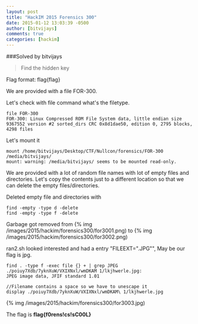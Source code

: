 ```yaml
---
layout: post
title: "HackIM 2015 Forensics 300"
date: 2015-01-12 13:03:39 -0500
author: [bitvijays]
comments: true
categories: [hackim]
---
```


###Solved by bitvijays

>Find the hidden key

Flag format: flag{flag}

We are provided with a file FOR-300. 

Let's check with file command what's the filetype.
```
file FOR-300 
FOR-300: Linux Compressed ROM File System data, little endian size 9367552 version #2 sorted_dirs CRC 0x8d1dae50, edition 0, 2795 blocks, 4298 files
```

Let's mount it 
```
mount /home/bitvijays/Desktop/CTF/Nullcon/forensics/FOR-300 /media/bitvijays/
mount: warning: /media/bitvijays/ seems to be mounted read-only.
```

We are provided with a lot of random file names with lot of empty files and directories. Let's copy the contents just to a different location so that we can delete the empty files/directories.

Deleted empty file and directories with
```
find -empty -type d -delete 
find -empty -type f -delete
```

Garbage got removed from 
{% img /images/2015/hackim/forensics300/for3001.png)
to 
{% img /images/2015/hackim/forensics300/for3002.png)

ran2.sh looked interested and had a entry "FILEEXT=".JPG"", May be our flag is jpg.
```
find . -type f -exec file {} + | grep JPEG
./poiuy7Xdb/7yknXuW/VXIXNxl/wmDKAM 1/lkjhwerle.jpg:                             JPEG image data, JFIF standard 1.01

//Filename contains a space so we have to unescape it
display ./poiuy7Xdb/7yknXuW/VXIXNxl/wmDKAM\ 1/lkjhwerle.jpg
```
{% img /images/2015/hackim/forensics300/for3003.jpg)

The flag is **flag{f0rens!cs!sC00L}**

